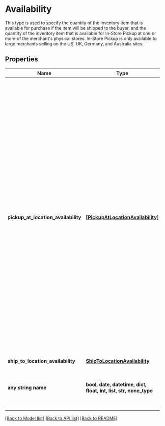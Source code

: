 # Availability

This type is used to specify the quantity of the inventory item that is available for purchase if the item will be shipped to the buyer, and the quantity of the inventory item that is available for In-Store Pickup at one or more of the merchant's physical stores. In-Store Pickup is only available to large merchants selling on the US, UK, Germany, and Australia sites.

## Properties
Name | Type | Description | Notes
------------ | ------------- | ------------- | -------------
**pickup_at_location_availability** | [**[PickupAtLocationAvailability]**](PickupAtLocationAvailability.md) | This container consists of an array of one or more of the merchant&#39;s physical store locations where the inventory item is available for In-Store Pickup orders. The merchant&#39;s location, the quantity available, and the fulfillment time (how soon the item will be ready for pickup after the order takes place) are all in this container. In-Store Pickup is only available to large merchants selling on the US, UK, Germany, and Australia sites. | [optional] 
**ship_to_location_availability** | [**ShipToLocationAvailability**](ShipToLocationAvailability.md) |  | [optional] 
**any string name** | **bool, date, datetime, dict, float, int, list, str, none_type** | any string name can be used but the value must be the correct type | [optional]

[[Back to Model list]](../README.md#documentation-for-models) [[Back to API list]](../README.md#documentation-for-api-endpoints) [[Back to README]](../README.md)


